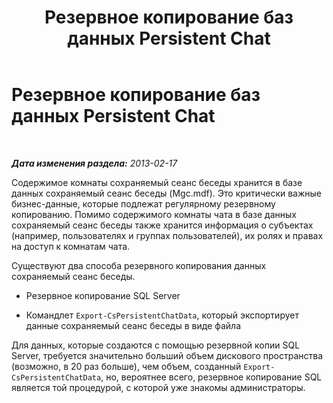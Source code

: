 ﻿---
title: Резервное копирование баз данных Persistent Chat
TOCTitle: Резервное копирование баз данных Persistent Chat
ms:assetid: b99ebdc0-a025-44d7-9d74-37a7365f330d
ms:mtpsurl: https://technet.microsoft.com/ru-ru/library/JJ945646(v=OCS.15)
ms:contentKeyID: 52058325
ms.date: 05/19/2016
mtps_version: v=OCS.15
ms.translationtype: HT
---

# Резервное копирование баз данных Persistent Chat

 

_**Дата изменения раздела:** 2013-02-17_

Содержимое комнаты сохраняемый сеанс беседы хранится в базе данных сохраняемый сеанс беседы (Mgc.mdf). Это критически важные бизнес-данные, которые подлежат регулярному резервному копированию. Помимо содержимого комнаты чата в базе данных сохраняемый сеанс беседы также хранится информация о субъектах (например, пользователях и группах пользователей), их ролях и правах на доступ к комнатам чата.

Существуют два способа резервного копирования данных сохраняемый сеанс беседы.

  - Резервное копирование SQL Server

  - Командлет `Export-CsPersistentChatData`, который экспортирует данные сохраняемый сеанс беседы в виде файла

Для данных, которые создаются с помощью резервной копии SQL Server, требуется значительно больший объем дискового пространства (возможно, в 20 раз больше), чем объем, созданный `Export-CsPersistentChatData`, но, вероятнее всего, резервное копирование SQL является той процедурой, с которой уже знакомы администраторы.

